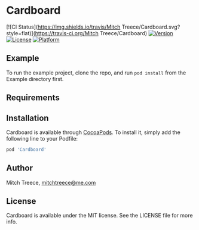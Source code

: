 # Cardboard

[![CI Status](https://img.shields.io/travis/Mitch Treece/Cardboard.svg?style=flat)](https://travis-ci.org/Mitch Treece/Cardboard)
[![Version](https://img.shields.io/cocoapods/v/Cardboard.svg?style=flat)](https://cocoapods.org/pods/Cardboard)
[![License](https://img.shields.io/cocoapods/l/Cardboard.svg?style=flat)](https://cocoapods.org/pods/Cardboard)
[![Platform](https://img.shields.io/cocoapods/p/Cardboard.svg?style=flat)](https://cocoapods.org/pods/Cardboard)

## Example

To run the example project, clone the repo, and run `pod install` from the Example directory first.

## Requirements

## Installation

Cardboard is available through [CocoaPods](https://cocoapods.org). To install
it, simply add the following line to your Podfile:

```ruby
pod 'Cardboard'
```

## Author

Mitch Treece, mitchtreece@me.com

## License

Cardboard is available under the MIT license. See the LICENSE file for more info.
